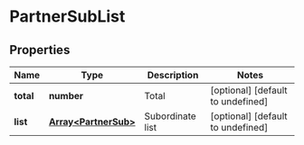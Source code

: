 # PartnerSubList

## Properties

Name | Type | Description | Notes
------------ | ------------- | ------------- | -------------
**total** | **number** | Total | [optional] [default to undefined]
**list** | [**Array&lt;PartnerSub&gt;**](PartnerSub.md) | Subordinate list | [optional] [default to undefined]


